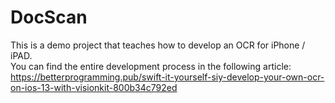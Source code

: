 # DocScan
This is a demo project that teaches how to develop an OCR for iPhone / iPAD.  
You can find the entire development process in the following article:  
https://betterprogramming.pub/swift-it-yourself-siy-develop-your-own-ocr-on-ios-13-with-visionkit-800b34c792ed
